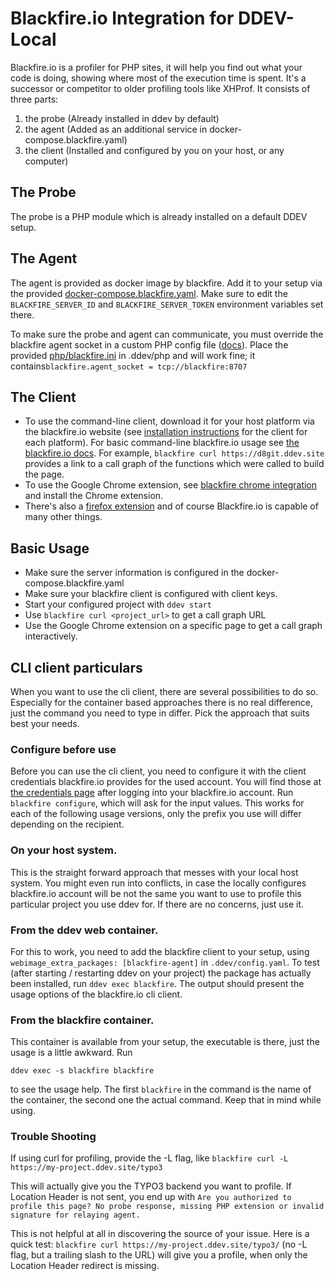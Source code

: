 # Blackfire.io Integration for DDEV-Local

Blackfire.io is a profiler for PHP sites, it will help you find out what your code is doing, showing where most of the execution time is spent. It's a successor or competitor to older profiling tools like XHProf. It consists of three parts:

1. the probe (Already installed in ddev by default)
2. the agent (Added as an additional service in docker-compose.blackfire.yaml)
3. the client (Installed and configured by you on your host, or any computer)

## The Probe

The probe is a PHP module which is already installed on a default DDEV setup.

## The Agent

The agent is provided as docker image by blackfire. Add it to your setup via the provided [docker-compose.blackfire.yaml](docker-compose.blackfire.yaml). Make sure to edit the `BLACKFIRE_SERVER_ID` and `BLACKFIRE_SERVER_TOKEN` environment variables set there.

To make sure the probe and agent can communicate, you must override
the blackfire agent socket in a custom PHP config file ([docs](https://ddev.readthedocs.io/en/latest/users/extend/customization-extendibility/#providing-custom-php-configuration-phpini)). Place the provided [php/blackfire.ini](php/blackfire.ini) in .ddev/php and will work fine; it contains`blackfire.agent_socket = tcp://blackfire:8707`

## The Client

* To use the command-line client, download it for your host platform via the blackfire.io website (see [installation instructions](https://blackfire.io/docs/up-and-running/installation#installation-instructions) 
  for the client for each platform). For basic command-line blackfire.io usage see [the blackfire.io docs](https://blackfire.io/docs/cookbooks/profiling-http).
  For example, `blackfire curl https://d8git.ddev.site` provides a link to a call graph of the functions which were called to build the page.
* To use the Google Chrome extension, see [blackfire chrome integration](https://blackfire.io/docs/integrations/chrome) and install the Chrome extension.
* There's also a [firefox extension](https://blackfire.io/docs/integrations/firefox) and of course Blackfire.io is capable of many other things.

## Basic Usage

* Make sure the server information is configured in the docker-compose.blackfire.yaml
* Make sure your blackfire client is configured with client keys.
* Start your configured project with `ddev start`
* Use `blackfire curl <project_url>` to get a call graph URL
* Use the Google Chrome extension on a specific page to get a call graph interactively.

## CLI client particulars

When you want to use the cli client, there are several possibilities to do so. Especially for the container based approaches there is no
real difference, just the command you need to type in differ. Pick the approach that suits best your needs.

### Configure before use

Before you can use the cli client, you need to configure it with the client credentials blackfire.io provides for the used account.
You will find those at [the credentials page](https://blackfire.io/my/settings/credentials) after logging into your blackfire.io account.
Run `blackfire configure`, which will ask for the input values. This works for each of the following usage versions, only the prefix you use
will differ depending on the recipient.

### On your host system. 

This is the straight forward approach that messes with your 
local host system. You might even run into conflicts, in case the locally configures blackfire.io account will be not
the same you want to use to profile this particular project you use ddev for. If there are no concerns, just use it.

### From the ddev web container.

For this to work, you need to add the blackfire client to your setup, using `webimage_extra_packages: [blackfire-agent]` in `.ddev/config.yaml`.
To test (after starting / restarting ddev on your project) the package has actually been installed, run `ddev exec blackfire`.
The output should present the usage options of the blackfire.io cli client.

### From the blackfire container.

This container is available from your setup, the executable is there, just the usage is a little awkward. Run

`ddev exec -s blackfire blackfire`

to see the usage help.
The first ``blackfire`` in the command is the name of the container, the second one the actual command. Keep that in mind while using.

### Trouble Shooting

If using curl for profiling, provide the -L flag, like `blackfire curl -L https://my-project.ddev.site/typo3`
 
This will actually give you the TYPO3 backend you want to profile. If Location Header is not sent, you end up with
``Are you authorized to profile this page? No probe response, missing PHP extension or invalid signature for relaying agent.``

This is not helpful at all in discovering the source of your issue.
Here is a quick test: `blackfire curl https://my-project.ddev.site/typo3/` (no -L flag, but a trailing slash to the URL) will give you a profile,
when only the Location Header redirect is missing.

